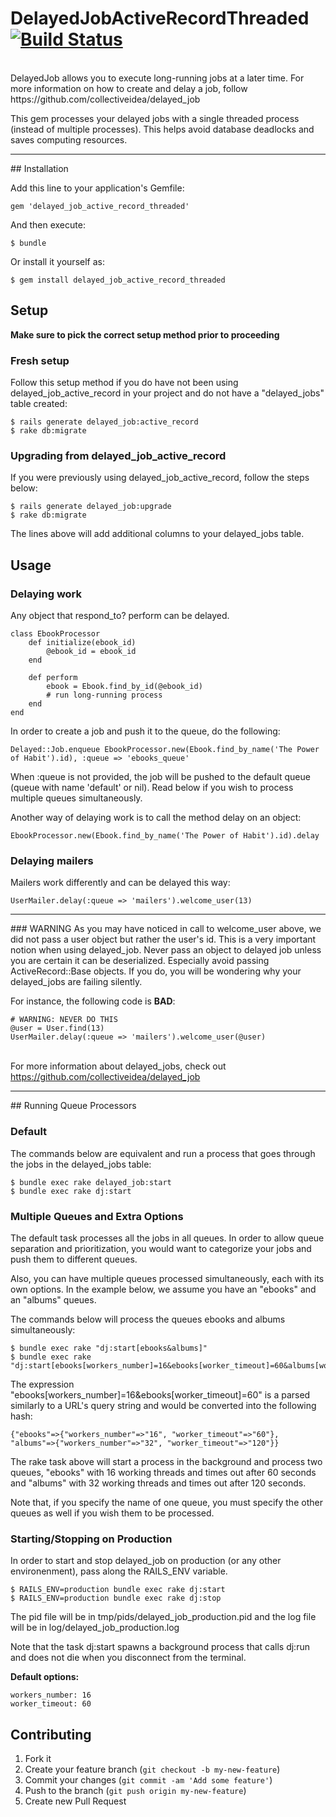 # DelayedJobActiveRecordThreaded [![Build Status](https://travis-ci.org/zxiest/delayed_job_active_record_threaded.png)](http://travis-ci.org/zxiest/delayed_job_active_record_threaded)

<br/>
DelayedJob allows you to execute long-running jobs at a later time. For more information on how to create and delay a job, follow https://github.com/collectiveidea/delayed_job

This gem processes your delayed jobs with a single threaded process (instead of multiple processes). 
This helps avoid database deadlocks and saves computing resources.

<hr/>
## Installation

Add this line to your application's Gemfile:

    gem 'delayed_job_active_record_threaded'

And then execute:

    $ bundle

Or install it yourself as:

    $ gem install delayed_job_active_record_threaded

## Setup
<b>Make sure to pick the correct setup method prior to proceeding</b>

### Fresh setup
Follow this setup method if you do have not been using delayed_job_active_record in your project and do not have a "delayed_jobs" table created:
    
    $ rails generate delayed_job:active_record
    $ rake db:migrate

### Upgrading from delayed_job_active_record
If you were previously using delayed_job_active_record, follow the steps below:

    $ rails generate delayed_job:upgrade
    $ rake db:migrate
    
The lines above will add additional columns to your delayed_jobs table.

## Usage
### Delaying work
Any object that respond_to? perform can be delayed.

    class EbookProcessor
        def initialize(ebook_id)
            @ebook_id = ebook_id
        end

        def perform
            ebook = Ebook.find_by_id(@ebook_id)
            # run long-running process
        end
    end

In order to create a job and push it to the queue, do the following:

    Delayed::Job.enqueue EbookProcessor.new(Ebook.find_by_name('The Power of Habit').id), :queue => 'ebooks_queue'

When :queue is not provided, the job will be pushed to the default queue (queue with name 'default' or nil). 
Read below if you wish to process multiple queues simultaneously.

Another way of delaying work is to call the method delay on an object:

    EbookProcessor.new(Ebook.find_by_name('The Power of Habit').id).delay

### Delaying mailers

Mailers work differently and can be delayed this way:

    UserMailer.delay(:queue => 'mailers').welcome_user(13)

<hr/>
### WARNING
As you may have noticed in call to welcome_user above, we did not pass a user object but rather the user's id. This is a very important notion when using delayed_job.
Never pass an object to delayed job unless you are certain it can be deserialized.
Especially avoid passing ActiveRecord::Base objects. If you do, you will be wondering why your delayed_jobs are failing silently.

For instance, the following code is <b>BAD</b>:

    # WARNING: NEVER DO THIS
    @user = User.find(13)
    UserMailer.delay(:queue => 'mailers').welcome_user(@user)

</span></p><br/>
For more information about delayed_jobs, check out https://github.com/collectiveidea/delayed_job

<hr/>
## Running Queue Processors

### Default
The commands below are equivalent and run a process that goes through the jobs in the delayed_jobs table:

    $ bundle exec rake delayed_job:start
    $ bundle exec rake dj:start

### Multiple Queues and Extra Options
The default task processes all the jobs in all queues. In order to allow queue separation and prioritization, you would want to categorize your jobs and push them to different queues.

Also, you can have multiple queues processed simultaneously, each with its own options. In the example below, we assume you have an "ebooks" and an "albums" queues.

The commands below will process the queues ebooks and albums simultaneously:

    $ bundle exec rake "dj:start[ebooks&albums]"
    $ bundle exec rake "dj:start[ebooks[workers_number]=16&ebooks[worker_timeout]=60&albums[workers_number]=32&albums[worker_timeout]=120]"

The expression "ebooks[workers_number]=16&ebooks[worker_timeout]=60" is a parsed similarly to a URL's query string and would be converted into the following hash:

    {"ebooks"=>{"workers_number"=>"16", "worker_timeout"=>"60"}, "albums"=>{"workers_number"=>"32", "worker_timeout"=>"120"}}

The rake task above will start a process in the background and process two queues, "ebooks" with 16 working threads and times out after 60 seconds and "albums" with 32 working threads and times out after 120 seconds.

Note that, if you specify the name of one queue, you must specify the other queues as well if you wish them to be processed.

### Starting/Stopping on Production
In order to start and stop delayed_job on production (or any other environenment), pass along the RAILS_ENV variable.

    $ RAILS_ENV=production bundle exec rake dj:start
    $ RAILS_ENV=production bundle exec rake dj:stop
    
The pid file will be in tmp/pids/delayed_job_production.pid and the log file will be in log/delayed_job_production.log

Note that the task dj:start spawns a background process that calls dj:run and does not die when you disconnect from the terminal.

<b>Default options:</b>
    
    workers_number: 16
    worker_timeout: 60

## Contributing

1. Fork it
2. Create your feature branch (`git checkout -b my-new-feature`)
3. Commit your changes (`git commit -am 'Add some feature'`)
4. Push to the branch (`git push origin my-new-feature`)
5. Create new Pull Request
